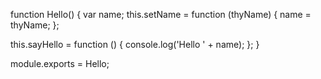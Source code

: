 function Hello() {
  var name;
  this.setName = function (thyName) {
    name = thyName;
  };

  this.sayHello = function () {
    console.log('Hello ' + name);
  };
}

module.exports = Hello;
